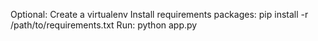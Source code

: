 Optional: Create a virtualenv
Install requirements packages: pip install -r /path/to/requirements.txt
Run: python app.py
